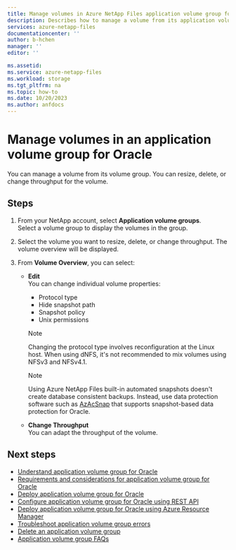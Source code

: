 ```yaml
---
title: Manage volumes in Azure NetApp Files application volume group for Oracle | Microsoft Docs
description: Describes how to manage a volume from its application volume group for Oracle, including resizing, deleting, or changing throughput for the volume. 
services: azure-netapp-files
documentationcenter: ''
author: b-hchen
manager: ''
editor: ''

ms.assetid:
ms.service: azure-netapp-files
ms.workload: storage
ms.tgt_pltfrm: na
ms.topic: how-to
ms.date: 10/20/2023
ms.author: anfdocs
---
```

# Manage volumes in an application volume group for Oracle

You can manage a volume from its volume group. You can resize, delete, or change throughput for the volume. 

## Steps

1. From your NetApp account, select **Application volume groups**.   
    Select a volume group to display the volumes in the group. 

2. Select the volume you want to resize, delete, or change throughput. The volume overview will be displayed. 

3. From **Volume Overview**, you can select:

    * **Edit**    
        You can change individual volume properties:
        * Protocol type
        * Hide snapshot path
        * Snapshot policy
        * Unix permissions

        > [!NOTE] 
        > Changing the protocol type involves reconfiguration at the Linux host. When using dNFS, it's not recommended to mix volumes using NFSv3 and NFSv4.1.  

        > [!NOTE] 
        > Using Azure NetApp Files built-in automated snapshots doesn't create database consistent backups. Instead, use data protection software such as [AzAcSnap](azacsnap-introduction.md) that supports snapshot-based data protection for Oracle. 

    * **Change Throughput**   
        You can adapt the throughput of the volume.

## Next steps

* [Understand application volume group for Oracle](application-volume-group-oracle-introduction.md)
* [Requirements and considerations for application volume group for Oracle](application-volume-group-oracle-considerations.md)
* [Deploy application volume group for Oracle](application-volume-group-oracle-deploy-volumes.md)
* [Configure application volume group for Oracle using REST API](configure-application-volume-oracle-api.md) 
* [Deploy application volume group for Oracle using Azure Resource Manager](configure-application-volume-oracle-azure-resource-manager.md) 
* [Troubleshoot application volume group errors](troubleshoot-application-volume-groups.md)
* [Delete an application volume group](application-volume-group-delete.md)
* [Application volume group FAQs](faq-application-volume-group.md)